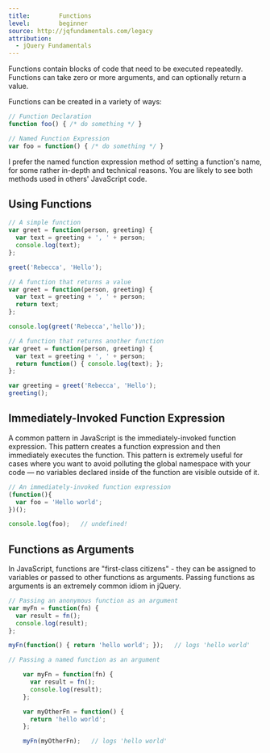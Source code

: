 ```yaml
---
title:        Functions
level:        beginner
source: http://jqfundamentals.com/legacy
attribution: 
  - jQuery Fundamentals
---
```


Functions contain blocks of code that need to be executed repeatedly. Functions
can take zero or more arguments, and can optionally return a value.

Functions can be created in a variety of ways:

``` js
// Function Declaration
function foo() { /* do something */ }
```

``` js
// Named Function Expression
var foo = function() { /* do something */ }
```

I prefer the named function expression method of setting a function's name, for
some rather in-depth and technical reasons. You are likely to see both methods
used in others' JavaScript code.

## Using Functions

``` js
// A simple function
var greet = function(person, greeting) {
  var text = greeting + ', ' + person;
  console.log(text);
};

greet('Rebecca', 'Hello');
```

``` js 
// A function that returns a value
var greet = function(person, greeting) {
  var text = greeting + ', ' + person;
  return text;
};

console.log(greet('Rebecca','hello'));
```

``` js
// A function that returns another function
var greet = function(person, greeting) {
  var text = greeting + ', ' + person;
  return function() { console.log(text); };
};

var greeting = greet('Rebecca', 'Hello');
greeting();
```

## Immediately-Invoked Function Expression

A common pattern in JavaScript is the immediately-invoked function expression. This
pattern creates a function expression and then immediately executes the
function. This pattern is extremely useful for cases where you want to avoid
polluting the global namespace with your code &#8212; no variables declared inside of
the function are visible outside of it.

``` js 
// An immediately-invoked function expression
(function(){
  var foo = 'Hello world';
})();

console.log(foo);   // undefined!
```

## Functions as Arguments

In JavaScript, functions are "first-class citizens" - they can be assigned
to variables or passed to other functions as arguments. Passing functions as
arguments is an extremely common idiom in jQuery.

``` js
// Passing an anonymous function as an argument
var myFn = function(fn) {
  var result = fn();
  console.log(result);
};

myFn(function() { return 'hello world'; });   // logs 'hello world'
```

``` js 
// Passing a named function as an argument

    var myFn = function(fn) {
      var result = fn();
      console.log(result);
    };

    var myOtherFn = function() {
      return 'hello world';
    };

    myFn(myOtherFn);   // logs 'hello world'
```
